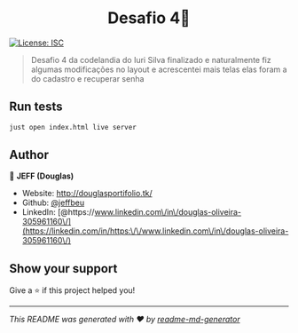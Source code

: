 <h1 align="center">Desafio 4👋</h1>
<p>
  <a href="#" target="_blank">
    <img alt="License: ISC" src="image/desafio-completo.png" />
  </a>
</p>

> Desafio 4 da codelandia do Iuri Silva finalizado e naturalmente fiz algumas modificações no layout e acrescentei mais telas elas foram a do cadastro e recuperar senha 


## Run tests

```sh
just open index.html live server
```

## Author

👤 **JEFF (Douglas)**

* Website: http://douglasportifolio.tk/
* Github: [@jeffbeu](https://github.com/jeffbeu)
* LinkedIn: [@https:\/\/www.linkedin.com\/in\/douglas-oliveira-305961160\/](https://linkedin.com/in/https:\/\/www.linkedin.com\/in\/douglas-oliveira-305961160\/)

## Show your support

Give a ⭐️ if this project helped you!

***
_This README was generated with ❤️ by [readme-md-generator](https://github.com/kefranabg/readme-md-generator)_